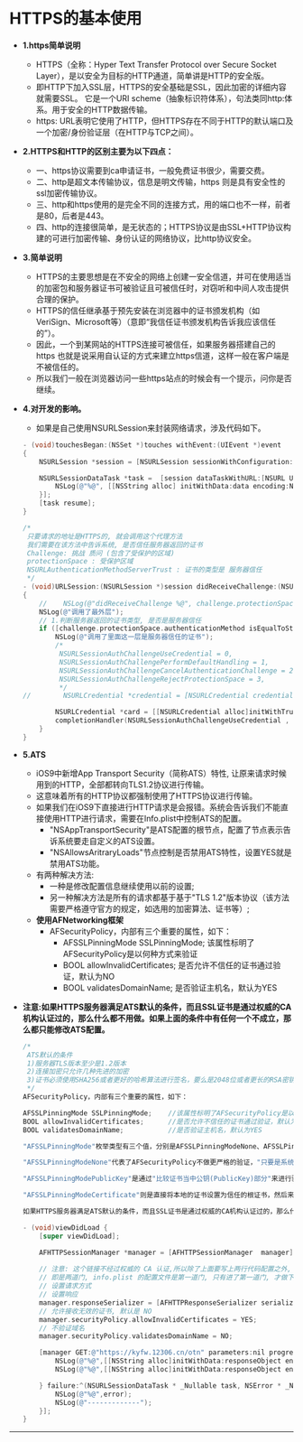 # HTTPS的基本使用

- **1.https简单说明**
    - HTTPS（全称：Hyper Text Transfer Protocol over Secure Socket Layer），是以安全为目标的HTTP通道，简单讲是HTTP的安全版。
    - 即HTTP下加入SSL层，HTTPS的安全基础是SSL，因此加密的详细内容就需要SSL。 它是一个URI scheme（抽象标识符体系），句法类同http:体系。用于安全的HTTP数据传输。
    - https: URL表明它使用了HTTP，但HTTPS存在不同于HTTP的默认端口及一个加密/身份验证层（在HTTP与TCP之间）。


- **2.HTTPS和HTTP的区别主要为以下四点：**
    - 一、https协议需要到ca申请证书，一般免费证书很少，需要交费。
    - 二、http是超文本传输协议，信息是明文传输，https 则是具有安全性的ssl加密传输协议。
    - 三、http和https使用的是完全不同的连接方式，用的端口也不一样，前者是80，后者是443。
    - 四、http的连接很简单，是无状态的；HTTPS协议是由SSL+HTTP协议构建的可进行加密传输、身份认证的网络协议，比http协议安全。


- **3.简单说明**
    - HTTPS的主要思想是在不安全的网络上创建一安全信道，并可在使用适当的加密包和服务器证书可被验证且可被信任时，对窃听和中间人攻击提供合理的保护。
    - HTTPS的信任继承基于预先安装在浏览器中的证书颁发机构（如VeriSign、Microsoft等）（意即“我信任证书颁发机构告诉我应该信任的”）。
    - 因此，一个到某网站的HTTPS连接可被信任，如果服务器搭建自己的https 也就是说采用自认证的方式来建立https信道，这样一般在客户端是不被信任的。
    - 所以我们一般在浏览器访问一些https站点的时候会有一个提示，问你是否继续。


- **4.对开发的影响。**
    - 如果是自己使用NSURLSession来封装网络请求，涉及代码如下。

  ```objectivec
  - (void)touchesBegan:(NSSet *)touches withEvent:(UIEvent *)event
  {
      NSURLSession *session = [NSURLSession sessionWithConfiguration:[NSURLSessionConfiguration defaultSessionConfiguration] delegate:self delegateQueue:[NSOperationQueue mainQueue]];

      NSURLSessionDataTask *task =  [session dataTaskWithURL:[NSURL URLWithString:@"https://www.apple.com"] completionHandler:^(NSData *data, NSURLResponse *response, NSError *error) {
          NSLog(@"%@", [[NSString alloc] initWithData:data encoding:NSUTF8StringEncoding]);
      }];
      [task resume];
  }

  /*
   只要请求的地址是HTTPS的, 就会调用这个代理方法
   我们需要在该方法中告诉系统, 是否信任服务器返回的证书
   Challenge: 挑战 质问 (包含了受保护的区域)
   protectionSpace : 受保护区域
   NSURLAuthenticationMethodServerTrust : 证书的类型是 服务器信任
   */
  - (void)URLSession:(NSURLSession *)session didReceiveChallenge:(NSURLAuthenticationChallenge *)challenge completionHandler:(void (^)(NSURLSessionAuthChallengeDisposition, NSURLCredential *))completionHandler
  {
      //    NSLog(@"didReceiveChallenge %@", challenge.protectionSpace);
      NSLog(@"调用了最外层");
      // 1.判断服务器返回的证书类型, 是否是服务器信任
      if ([challenge.protectionSpace.authenticationMethod isEqualToString:NSURLAuthenticationMethodServerTrust]) {
          NSLog(@"调用了里面这一层是服务器信任的证书");
          /*
           NSURLSessionAuthChallengeUseCredential = 0,                     使用证书
           NSURLSessionAuthChallengePerformDefaultHandling = 1,            忽略证书(默认的处理方式)
           NSURLSessionAuthChallengeCancelAuthenticationChallenge = 2,     忽略书证, 并取消这次请求
           NSURLSessionAuthChallengeRejectProtectionSpace = 3,            拒绝当前这一次, 下一次再询问
           */
  //        NSURLCredential *credential = [NSURLCredential credentialForTrust:challenge.protectionSpace.serverTrust];

          NSURLCredential *card = [[NSURLCredential alloc]initWithTrust:challenge.protectionSpace.serverTrust];
          completionHandler(NSURLSessionAuthChallengeUseCredential , card);
      }
  }
  ```


- **5.ATS**
    - iOS9中新增App Transport Security（简称ATS）特性, 让原来请求时候用到的HTTP，全部都转向TLS1.2协议进行传输。
    - 这意味着所有的HTTP协议都强制使用了HTTPS协议进行传输。
    - 如果我们在iOS9下直接进行HTTP请求是会报错。系统会告诉我们不能直接使用HTTP进行请求，需要在Info.plist中控制ATS的配置。
        - "NSAppTransportSecurity"是ATS配置的根节点，配置了节点表示告诉系统要走自定义的ATS设置。
        - "NSAllowsAritraryLoads"节点控制是否禁用ATS特性，设置YES就是禁用ATS功能。
    - 有两种解决方法:
        - 一种是修改配置信息继续使用以前的设置;
        - 另一种解决方法是所有的请求都基于基于"TLS 1.2"版本协议（该方法需要严格遵守官方的规定，如选用的加密算法、证书等）;
    - **使用AFNetworking框架**
        - AFSecurityPolicy，内部有三个重要的属性，如下：
            - AFSSLPinningMode SSLPinningMode; 该属性标明了AFSecurityPolicy是以何种方式来验证
            - BOOL allowInvalidCertificates; 是否允许不信任的证书通过验证，默认为NO
            - BOOL validatesDomainName; 是否验证主机名，默认为YES


- **注意:如果HTTPS服务器满足ATS默认的条件，而且SSL证书是通过权威的CA机构认证过的，那么什么都不用做。如果上面的条件中有任何一个不成立，那么都只能修改ATS配置。**

  ```objectivec
  /*
   ATS默认的条件
   1)服务器TLS版本至少是1.2版本
   2)连接加密只允许几种先进的加密
   3)证书必须使用SHA256或者更好的哈希算法进行签名，要么是2048位或者更长的RSA密钥，要么就是256位或更长的ECC密钥。
   */
  AFSecurityPolicy，内部有三个重要的属性，如下：

  AFSSLPinningMode SSLPinningMode;    //该属性标明了AFSecurityPolicy是以何种方式来验证
  BOOL allowInvalidCertificates;      //是否允许不信任的证书通过验证，默认为NO
  BOOL validatesDomainName;           //是否验证主机名，默认为YES

  "AFSSLPinningMode"枚举类型有三个值，分别是AFSSLPinningModeNone、AFSSLPinningModePublicKey、AFSSLPinningModeCertificate。

  "AFSSLPinningModeNone"代表了AFSecurityPolicy不做更严格的验证，"只要是系统信任的证书"就可以通过验证，不过，它受到allowInvalidCertificates和validatesDomainName的影响；

  "AFSSLPinningModePublicKey"是通过"比较证书当中公钥(PublicKey)部分"来进行验证，通过SecTrustCopyPublicKey方法获取本地证书和服务器证书，然后进行比较，如果有一个相同，则通过验证，此方式主要适用于自建证书搭建的HTTPS服务器和需要较高安全要求的验证；

  "AFSSLPinningModeCertificate"则是直接将本地的证书设置为信任的根证书，然后来进行判断，并且比较本地证书的内容和服务器证书内容是否相同，来进行二次判断，此方式适用于较高安全要求的验证。

  如果HTTPS服务器满足ATS默认的条件，而且SSL证书是通过权威的CA机构认证过的，那么什么都不用做。如果上面的条件中有任何一个不成立，那么都只能修改ATS配置。
  ```
  ```objectivec
  - (void)viewDidLoad {
      [super viewDidLoad];

      AFHTTPSessionManager *manager = [AFHTTPSessionManager  manager];
      
      // 注意: 这个链接不经过权威的 CA 认证,所以除了上面要写上两行代码配置之外, 还要修改 info.plist 文件 , 
      // 即是两道门, info.plist 的配置文件是第一道门, 只有进了第一道门, 才做下面的配置检查
      // 设置请求方式
      // 设置响应
      manager.responseSerializer = [AFHTTPResponseSerializer serializer];
      // 允许接收无效的证书, 默认是 NO
      manager.securityPolicy.allowInvalidCertificates = YES;
      // 不验证域名
      manager.securityPolicy.validatesDomainName = NO;

      [manager GET:@"https://kyfw.12306.cn/otn" parameters:nil progress:nil success:^(NSURLSessionDataTask * _Nonnull task, id  _Nullable responseObject) {
          NSLog(@"%@",[[NSString alloc]initWithData:responseObject encoding:NSUTF8StringEncoding]);
          NSLog(@"%@",[[NSString alloc]initWithData:responseObject encoding:NSUTF8StringEncoding]);

      } failure:^(NSURLSessionDataTask * _Nullable task, NSError * _Nonnull error) {
          NSLog(@"%@",error);
          NSLog(@"-------------");
      }];
  }
  ```

---
<br/>
